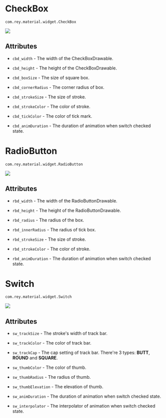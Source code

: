 CheckBox
=====================
  `com.rey.material.widget.CheckBox`

![](https://github.com/rey5137/Material/raw/master/image/cb.gif)  


Attributes
------------

* `cbd_width` - The width of the CheckBoxDrawable.

* `cbd_height` - The height of the CheckBoxDrawable.

* `cbd_boxSize` - The size of square box.

* `cbd_cornerRadius` - The corner radius of box.

* `cbd_strokeSize` - The size of stroke.

* `cbd_strokeColor` - The color of stroke.

* `cbd_tickColor` - The color of tick mark.

* `cbd_animDuration` - The duration of animation when switch checked state.

RadioButton
=====================
  `com.rey.material.widget.RadioButton`

![](https://github.com/rey5137/Material/raw/master/image/rb.gif)  


Attributes
------------

* `rbd_width` - The width of the RadioButtonDrawable.

* `rbd_height` - The height of the RadioButtonDrawable.

* `rbd_radius` - The radius of the box.

* `rbd_innerRadius` - The radius of tick box.

* `rbd_strokeSize` - The size of stroke.

* `rbd_strokeColor` - The color of stroke.

* `rbd_animDuration` - The duration of animation when switch checked state.

Switch
=====================
  `com.rey.material.widget.Switch`

![](https://github.com/rey5137/Material/raw/master/image/switch.gif)  


Attributes
------------

* `sw_trackSize` - The stroke's width of track bar.

* `sw_trackColor` - The color of track bar.

* `sw_trackCap` - The cap setting of track bar. There're 3 types: **BUTT**, **ROUND** and **SQUARE**.

* `sw_thumbColor` - The color of thumb.

* `sw_thumbRadius` - The radius of thumb.

* `sw_thumbElevation` - The elevation of thumb.

* `sw_animDuration` - The duration of animation when switch checked state.

* `sw_interpolator` - The interpolator of animation when switch checked state.